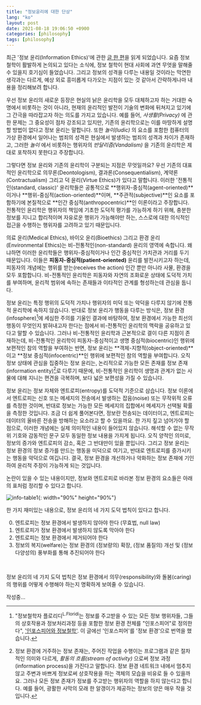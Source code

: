 ```yaml
---
title: "정보윤리에 대한 단상"
lang: "ko"
layout: post
date: 2021-08-18 19:06:50 +0900
categories: [philosophy]
tags: [philosophy]
---
```


최근 '정보 윤리(Information Ethics)'에 관한 [글 한 편](https://philpapers.org/rec/FLOIEO)을 읽게 되었습니다. 요즘 정보 철학이 활발하게 논의되고 있다는 소식에, 정보 철학이 현대 사회에 과연 무엇을 말해줄 수 있을지 호기심이 들었습니다. 그리고 정보의 성격을 다루는 내용일 것이라는 막연한 생각과는 다르게, 예상 외로 흥미롭게 다가오는 지점이 있는 것 같아서 간략하게나마 내용을 정리해보려 합니다.

우선 정보 윤리의 새로운 등장은 현실의 낡은 윤리학을 모두 대체하고자 하는 거대한 숙명에서 비롯하는 것이 아니라, 현재의 윤리적인 발전이 기술의 변화에 뒤쳐지고 있기에 그 간극을 따라잡고자 하는 의도를 가지고 있습니다. 예를 들어, _사생활(Privacy)_ 에 관한 문제는 그 중요성이 점차 강조되고 있지만, 기존의 윤리학으로는 이를 마땅하게 설명할 방법이 없다고 정보 윤리는 말합니다. 또한 _놀이(ludic)_ 의 요소를 포함한 컴퓨터의 가상 환경에서 일어나는 범죄의 성격은 현실에서 발생하는 범죄의 성격과 차이가 존재하고, 그러한 _놀이_ 에서 비롯하는 행위자의 _반달리즘(Vandalism)_ 을 기존의 윤리학은 제대로 포착하지 못한다고 주장합니다.

그렇다면 정보 윤리와 기존의 윤리학이 구분되는 지점은 무엇일까요? 우선 기존의 대표적인 윤리학으로 의무론(Deontologism), 결과론(Consequentialism), 계약론(Contractualism) 그리고 덕 윤리(Virtue Ethics)가 있다고 말합니다. 이러한 '전통적인(standard, classic)' 윤리학들은 공통적으로 **행위자-중심적(agent-oriented)**이거나 **행위-중심적(action-oriented)**이며, **주관적(subjective)**인 요소를 포함하기에 본질적으로 **인간 중심적(anthropocentric)**인 이론이라고 주장합니다. 전통적인 윤리학은 행위자의 책임에 기초한 도덕적 평가를 가능하게 하기 위해, 충분한 정보를 지니고 합리적이며 자유로운 행위가 가능해야만 하는, 스스로에 대한 의식적인 접근을 수행하는 행위자를 고려하고 있기 때문입니다.

의료 윤리(Medical Ethics), 바이오 윤리(Bioethics) 그리고 환경 윤리(Environmental Ethics)는 비-전통적인(non-standard) 윤리의 영역에 속합니다. 왜냐하면 이러한 윤리학들은 행위자-중심적이거나 인간 중심적인 가치관과 거리를 두기 때문입니다. 이들은 **피동자-중심적(patient-oriented)** 윤리를 발전시키고자 하는데, 피동자의 개념에는 행위를 받는(receives the action) 인간 뿐만 아니라 사물, 환경을 모두 포함합니다. 비-전통적인 윤리학은 피동자와 자연의 조화로운 상태에 도덕적 가치를 부여하며, 윤리적 범위에 속하는 존재들과 이타적인 관계를 형성하는데 관심을 둡니다.

정보 윤리는 특정 행위의 도덕적 가치나 행위자의 미덕 또는 악덕을 다루지 않기에 전통적 윤리학에 속하지 않습니다. 반대로 정보 윤리가 행동을 다루는 방식은, 정보 환경(infosphere)[^1]에 세심한 주의를 기울인 결과에 바탕하여, 정보 환경에서 가능한 최선의 행동이 무엇인지 밝혀내고자 한다는 점에서 비-전통적인 윤리학의 맥락을 공유하고 있다고 말할 수 있습니다. 그러나 비-전통적인 윤리학과 근본적으로 결이 다른 지점이 존재하는데, 비-전통적인 윤리학이 피동자-중심적이고 생명 중심적(biocentric)인 행위에 보편적인 참의 역할을 부여하는 반면, 정보 윤리는 **객체-지향적(object-oriented)**이고 **정보 중심적(infocentric)**인 행위에 보편적인 참의 역할을 부여합니다. 오직 정보 상태에 관심을 집중하는 정보 윤리는, 논리적으로 가능한 모든 존재를 정보 존재(information entity)[^2]로 다루기 때문에, 비-전통적인 윤리학이 생명과 관계가 없는 사물에 대해 지니는 편견을 극복하며, 보다 넓은 보편성을 가질 수 있습니다.

정보 윤리는 정보 자체와 엔트로피(entropy)를 도덕적 기준으로 삼습니다. 정보 이론에서 엔트로피는 신호 또는 메세지의 전송에서 발생하는 잡음(noise) 또는 무작위적 오류를 측정한 것이며, 반대로 정보는 가능한 모든 메세지의 집합에서 메세지가 선택될 확률을 측정한 것입니다. 조금 더 쉽게 풀어본다면, 정보란 전송되는 데이터이고, 엔트로피는 데이터의 올바른 전송을 방해하는 요소라고 할 수 있을까요. 한 가지 짚고 넘어가야 할 점으로, 이러한 개념에는 실제 의미적인 내용이 들어있지 않습니다. 해석할 수 없는 무작위 기호와 감동적인 문구 모두 동일한 정보 내용을 가지게 됩니다. 오직 양적인 의미로, 정보의 증가와 엔트로피의 감소, 혹은 그 반대만이 있을 뿐입니다. 그리고 정보 윤리는 정보 환경의 정보 증가를 만드는 행동을 미덕으로 여기고, 반대로 엔트로피를 증가시키는 행동을 악덕으로 여깁니다. 결국, 정보 환경을 개선하거나 악화하는 정보 존재에 기인하여 윤리적 주장이 가능하게 되는 것입니다.

논란이 있을 수 있는 내용이지만, 정보와 엔트로피로 바라본 정보 환경의 요소들은 아래의 표처럼 정리할 수 있다고 합니다.

![info-table1](https://typiespectre.github.io/images/phil/info-table1.png){: width="90%" height="90%"}

한 가지 재미있는 내용으로, 정보 윤리의 네 가지 도덕 법칙이 있다고 합니다. 

<ol start="0">
    <li>엔트로피는 정보 환경에서 발생하지 않아야 한다 (무효법, null law)</li>
    <li>엔트로피가 정보 환경에서 발생하지 않도록 막아야 한다</li>
    <li>엔트로피는 정보 환경에서 제거되어야 한다</li>
    <li>정보의 복지(welfare)는 정보 환경의 (정보량의) 확장, (정보 품질의) 개선 및 (정보 다양성의) 풍부화를 통해 추진되어야 한다</li>
</ol>
<br />

정보 윤리의 네 가지 도덕 법칙은 정보 환경에서 의무(responsibility)와 돌봄(caring)의 행위를 어떻게 수행해야 하는지 명확하게 보여줄 수 있습니다. 

작성중...

[^1]: "정보철학자 플로리디<sup>L.Floridi</sup>는 정보를 주고받을 수 있는 모든 정보 행위자들, 그들의 상호작용과 정보처리과정 등을 포함한 정보 환경 전체를 "인포스피어"로 정의한다", ['인포스피어와 정보철학'](https://horizon.kias.re.kr/18165/). 이 글에선 '인포스피어'를 '정보 환경'으로 번역을 했습니다.
[^2]: 정보 환경에 거주하는 정보 존재는, 주어진 작업을 수행이는 프로그램과 같은 절차적인 의미와 다르게, _활동의 흐름(stream of activity)_ 으로써 정보 과정(information process)을 가진다고 말합니다. 정보 환경 네트워크 내에서 멈추지 않고 주변과 바쁘게 정보로써 상호작용을 하는 객체의 모습을 비유로 들 수 있을까요. 그러나 모든 정보 존재가 정보를 주고받는 행위자의 역할을 하지 않는다고 합니다. 예를 들어, 광활한 사막의 모래 한 알갱이가 제공하는 정보의 양은 매우 작을 것입니다.
